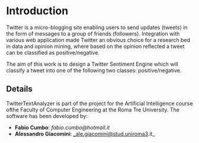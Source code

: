 # Introduction #

Twitter is a micro-blogging site enabling users to send updates (tweets) in the form of messages to a group of friends (followers). Integration with various web application made Twitter an obvious choice for a research bed in data and opinion mining, where based on the opinion reflected a tweet can be classified as positive/negative.

The aim of this work is to design a Twitter Sentiment Engine which will classify a tweet into one of the following two classes: positive/negative.


## Details ##

TwitterTextAnalyzer is part of the project for the Artificial Intelligence course ofthe Faculty of Computer Engineering at the Roma Tre University.
The software has been developed by:
  * **Fabio Cumbo**: _fabio.cumbo@hotmail.it_
  * **Alessandro Giacomini**: _ale.giacomini@stud.uniroma3.it_